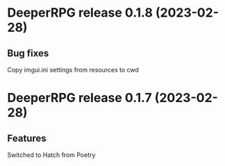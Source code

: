 # DeeperRPG release 0.1.8 (2023-02-28)

## Bug fixes

Copy imgui.ini settings from resources to cwd

# DeeperRPG release 0.1.7 (2023-02-28)

## Features

Switched to Hatch from Poetry